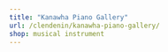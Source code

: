 ```yaml
---
title: "Kanawha Piano Gallery"
url: /clendenin/kanawha-piano-gallery/
shop: musical instrument
---
```

